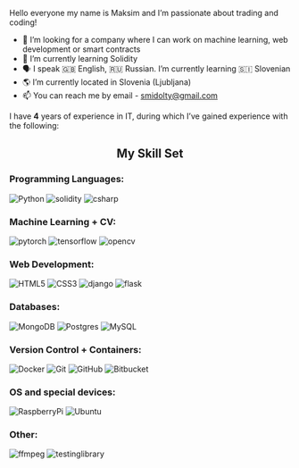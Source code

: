 Hello everyone my name is Maksim and I’m passionate about trading and coding!

- :pushpin: I’m looking for a company where I can work on machine learning, web development or smart contracts
- 🌱 I’m currently learning Solidity
- 🗣 I speak 🇬🇧 English, :ru: Russian. I’m currently learning :slovenia: Slovenian
- :earth_americas: I’m currently located in Slovenia (Ljubljana)
- 📫 You can reach me by email - smidolty@gmail.com

I have <b>4</b> years of experience in IT, during which I’ve gained experience with the following:
<h2 align="center">My Skill Set </h2>
<h3>Programming Languages:</h3>

![Python](https://img.shields.io/badge/Python-191970?style=for-the-badge&logo=Python&logoColor=yellow)
![solidity](https://img.shields.io/badge/solidity-black?style=for-the-badge&logo=solidity&logoColor=E363636)
![csharp](https://img.shields.io/badge/csharp-white?style=for-the-badge&logo=csharp&logoColor=239120)
<h3>Machine Learning + CV:</h3>

![pytorch](https://img.shields.io/badge/pytorch-white?style=for-the-badge&logo=pytorch&logoColor=FF6F00)
![tensorflow](https://img.shields.io/badge/tensorflow-white?style=for-the-badge&logo=tensorflow&logoColor=FF6F00)
![opencv](https://img.shields.io/badge/opencv-white?style=for-the-badge&logo=opencv&logoColor=5C3EE8)
<h3>Web Development:</h3>

![HTML5](https://img.shields.io/badge/html5-%23E34F26.svg?style=for-the-badge&logo=html5&logoColor=white)
![CSS3](https://img.shields.io/badge/css3-%231572B6.svg?style=for-the-badge&logo=css3&logoColor=white)
![django](https://img.shields.io/badge/django-green?style=for-the-badge&logo=django&logoColor=092E20)
![flask](https://img.shields.io/badge/flask-white?style=for-the-badge&logo=flask&logoColor=000000)
<h3>Databases:</h3>

![MongoDB](https://img.shields.io/badge/MongoDB-%234ea94b.svg?style=for-the-badge&logo=mongodb&logoColor=white)
![Postgres](https://img.shields.io/badge/postgres-%23316192.svg?style=for-the-badge&logo=postgresql&logoColor=white)
![MySQL](https://img.shields.io/badge/mysql-%2300f.svg?style=for-the-badge&logo=mysql&logoColor=white)
<h3>Version Control + Containers:</h3>

![Docker](https://img.shields.io/badge/docker-%232496ED.svg?style=for-the-badge&logo=docker&logoColor=white)
![Git](https://img.shields.io/badge/git-%23F05033.svg?style=for-the-badge&logo=git&logoColor=white)
![GitHub](https://img.shields.io/badge/github-%23121011.svg?style=for-the-badge&logo=github&logoColor=white)
![Bitbucket](https://img.shields.io/badge/bitbucket-%230047B3.svg?style=for-the-badge&logo=bitbucket&logoColor=white)

<h3>OS and special devices:</h3>

![RaspberryPi](https://img.shields.io/badge/Raspberry-white?style=for-the-badge&logo=raspberrypi&logoColor=A22846)
![Ubuntu](https://img.shields.io/badge/Ubuntu-E95420?style=for-the-badge&logo=ubuntu&logoColor=white)

<h3>Other:</h3>

![ffmpeg](https://img.shields.io/badge/ffmpeg-white?style=for-the-badge&logo=ffmpeg&logoColor=007808)
![testinglibrary](https://img.shields.io/badge/testinglibrary-black?style=for-the-badge&logo=testinglibrary&logoColor=E33332)



